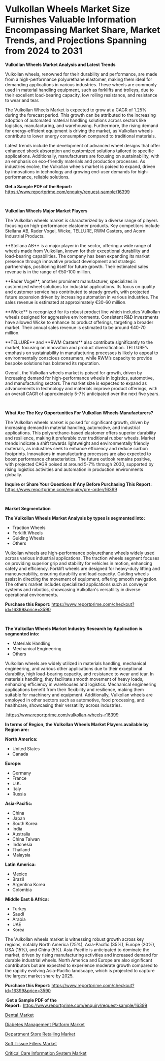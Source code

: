 <p><h1>Vulkollan Wheels Market Size Furnishes Valuable Information Encompassing Market Share, Market Trends, and Projections Spanning from 2024 to 2031</h1></p><p><strong>Vulkollan Wheels Market Analysis and Latest Trends</strong></p>
<p><p>Vulkollan wheels, renowned for their durability and performance, are made from a high-performance polyurethane elastomer, making them ideal for demanding applications in various industries. These wheels are commonly used in material handling equipment, such as forklifts and trolleys, due to their excellent load-bearing capacity, low rolling resistance, and resistance to wear and tear.</p><p>The Vulkollan Wheels Market is expected to grow at a CAGR of 1.25% during the forecast period. This growth can be attributed to the increasing adoption of automated material handling solutions across sectors like logistics, manufacturing, and warehousing. Furthermore, the rising demand for energy-efficient equipment is driving the market, as Vulkollan wheels contribute to lower energy consumption compared to traditional materials.</p><p>Latest trends include the development of advanced wheel designs that offer enhanced shock absorption and customized solutions tailored to specific applications. Additionally, manufacturers are focusing on sustainability, with an emphasis on eco-friendly materials and production processes. As industries evolve, the Vulkollan wheels market is poised to expand, driven by innovations in technology and growing end-user demands for high-performance, reliable solutions.</p></p>
<p><strong>Get a Sample PDF of the Report:&nbsp;</strong> <a href="https://www.reportprime.com/enquiry/request-sample/16399?utm_campaign=1113&utm_medium=2&utm_source=Github&utm_content=ia&utm_term=23112024&utm_id=vulkollan-wheels">https://www.reportprime.com/enquiry/request-sample/16399</a></p>
<p>&nbsp;</p>
<p><strong>Vulkollan Wheels Major Market Players</strong></p>
<p><p>The Vulkollan wheels market is characterized by a diverse range of players focusing on high-performance elastomer products. Key competitors include Stellana AB, Rader Vogel, Wicke, TELLURE, RWM Casters, and Acorn Industrial Products.</p><p>**Stellana AB** is a major player in the sector, offering a wide range of wheels made from Vulkollan, known for their exceptional durability and load-bearing capabilities. The company has been expanding its market presence through innovative product development and strategic partnerships, positioning itself for future growth. Their estimated sales revenue is in the range of €50-100 million.</p><p>**Rader Vogel**, another prominent manufacturer, specializes in customized wheel solutions for industrial applications. Its focus on quality and customer service has contributed to steady growth, with projected future expansion driven by increasing automation in various industries. The sales revenue is estimated at approximately €30-60 million.</p><p>**Wicke** is recognized for its robust product line which includes Vulkollan wheels designed for aggressive environments. Consistent R&D investments have allowed Wicke to enhance its product offerings, targeting a broader market. Their annual sales revenue is estimated to be around €40-70 million.</p><p>**TELLURE** and **RWM Casters** also contribute significantly to the market, focusing on innovation and product diversification. TELLURE’s emphasis on sustainability in manufacturing processes is likely to appeal to environmentally conscious consumers, while RWM’s capacity to provide bespoke solutions has bolstered its reputation.</p><p>Overall, the Vulkollan wheels market is poised for growth, driven by increasing demand for high-performance wheels in logistics, automotive, and manufacturing sectors. The market size is expected to expand as advancements in technology and materials improve product offerings, with an overall CAGR of approximately 5-7% anticipated over the next five years.</p></p>
<p>&nbsp;</p>
<p><strong>What Are The Key Opportunities For Vulkollan Wheels Manufacturers?</strong></p>
<p><p>The Vulkollan wheels market is poised for significant growth, driven by increasing demand in material handling, automotive, and industrial applications. This polyurethane-based elastomer offers superior durability and resilience, making it preferable over traditional rubber wheels. Market trends indicate a shift towards lightweight and environmentally friendly materials, as industries seek to enhance efficiency and reduce carbon footprints. Innovations in manufacturing processes are also expected to boost performance characteristics. The future outlook remains positive, with projected CAGR poised at around 5-7% through 2030, supported by rising logistics activities and automation in production environments globally.</p></p>
<p><strong>Inquire or Share Your Questions If Any Before Purchasing This Report:</strong> <a href="https://www.reportprime.com/enquiry/pre-order/16399?utm_campaign=1113&utm_medium=2&utm_source=Github&utm_content=ia&utm_term=23112024&utm_id=vulkollan-wheels">https://www.reportprime.com/enquiry/pre-order/16399</a></p>
<p>&nbsp;</p>
<p><strong>Market Segmentation</strong></p>
<p><strong>The Vulkollan Wheels Market Analysis by types is segmented into:</strong></p>
<p><ul><li>Traction Wheels</li><li>Forklift Wheels</li><li>Guiding Wheels</li><li>Others</li></ul></p>
<p><p>Vulkollan wheels are high-performance polyurethane wheels widely used across various industrial applications. The traction wheels segment focuses on providing superior grip and stability for vehicles in motion, enhancing safety and efficiency. Forklift wheels are designed for heavy-duty lifting and maneuverability, ensuring durability and load capacity. Guiding wheels assist in directing the movement of equipment, offering smooth navigation. The others market includes specialized applications such as conveyor systems and robotics, showcasing Vulkollan's versatility in diverse operational environments.</p></p>
<p><strong>Purchase this Report:&nbsp;</strong><a href="https://www.reportprime.com/checkout?id=16399&price=3590&utm_campaign=1113&utm_medium=2&utm_source=Github&utm_content=ia&utm_term=23112024&utm_id=vulkollan-wheels">https://www.reportprime.com/checkout?id=16399&price=3590</a></p>
<p>&nbsp;</p>
<p><strong>The Vulkollan Wheels Market Industry Research by Application is segmented into:</strong></p>
<p><ul><li>Materials Handling</li><li>Mechanical Engineering</li><li>Others</li></ul></p>
<p><p>Vulkollan wheels are widely utilized in materials handling, mechanical engineering, and various other applications due to their exceptional durability, high load-bearing capacity, and resistance to wear and tear. In materials handling, they facilitate smooth movement of heavy loads, enhancing efficiency in warehouses and logistics. Mechanical engineering applications benefit from their flexibility and resilience, making them suitable for machinery and equipment. Additionally, Vulkollan wheels are employed in other sectors such as automotive, food processing, and healthcare, showcasing their versatility across industries.</p></p>
<p><a href="https://www.reportprime.com/vulkollan-wheels-r16399?utm_campaign=1113&utm_medium=2&utm_source=Github&utm_content=ia&utm_term=23112024&utm_id=vulkollan-wheels">&nbsp;https://www.reportprime.com/vulkollan-wheels-r16399</a></p>
<p><strong>In terms of Region, the Vulkollan Wheels Market Players available by Region are:</strong></p>
<p>
    <p> <strong> North America: </strong>
        <ul>
            <li>United States</li>
            <li>Canada</li>
        </ul>
        </p> 
    <p> <strong> Europe: </strong>
        <ul>
            <li>Germany</li>
            <li>France</li>
            <li>U.K.</li>
            <li>Italy</li>
            <li>Russia</li>
        </ul>
        </p> 
    <p> <strong> Asia-Pacific: </strong>
        <ul>
            <li>China</li>
            <li>Japan</li>
            <li>South Korea</li>
            <li>India</li>
            <li>Australia</li>
            <li>China Taiwan</li>
            <li>Indonesia</li>
            <li>Thailand</li>
            <li>Malaysia</li>
        </ul>
        </p> 
    <p> <strong> Latin America: </strong>
        <ul>
            <li>Mexico</li>
            <li>Brazil</li>
            <li>Argentina Korea</li>
            <li>Colombia</li>
        </ul>
        </p> 
    <p> <strong> Middle East & Africa: </strong>
        <ul>
            <li>Turkey</li>
            <li>Saudi</li>
            <li>Arabia</li>
            <li>UAE</li>
            <li>Korea</li>
        </ul>
    </p>
    </p>
<p><p>The Vulkollan wheels market is witnessing robust growth across key regions, notably North America (25%), Asia-Pacific (35%), Europe (20%), USA (15%), and China (5%). Asia-Pacific is anticipated to dominate the market, driven by rising manufacturing activities and increased demand for durable industrial wheels. North America and Europe are also significant contributors but are expected to experience moderate growth compared to the rapidly evolving Asia-Pacific landscape, which is projected to capture the largest market share by 2025.</p></p>
<p><strong>Purchase this Report: </strong><a href="https://www.reportprime.com/checkout?id=16399&price=3590&utm_campaign=1113&utm_medium=2&utm_source=Github&utm_content=ia&utm_term=23112024&utm_id=vulkollan-wheels">https://www.reportprime.com/checkout?id=16399&price=3590</a></p>
<p>&nbsp;<strong>Get a Sample PDF of the Report:&nbsp;&nbsp;</strong><a href="https://www.reportprime.com/enquiry/request-sample/16399?utm_campaign=1113&utm_medium=2&utm_source=Github&utm_content=ia&utm_term=23112024&utm_id=vulkollan-wheels">https://www.reportprime.com/enquiry/request-sample/16399</a></p>
<p><strong></strong></p>
<p><p><a href="https://www.linkedin.com/pulse/dental-market-revenue-projections-projected-64-cagr-from-2024-0tphc?utm_campaign=1113&utm_medium=2&utm_source=Github&utm_content=ia&utm_term=23112024&utm_id=vulkollan-wheels">Dental Market</a></p><p><a href="https://issuu.com/reportprime-2/docs/diabetes-management-platform-market_3196510dde4ed1?utm_campaign=1113&utm_medium=2&utm_source=Github&utm_content=ia&utm_term=23112024&utm_id=vulkollan-wheels">Diabetes Management Platform Market</a></p><p><a href="https://issuu.com/reportprime-2/docs/department-store-retailing-market-s_a3541129799735?utm_campaign=1113&utm_medium=2&utm_source=Github&utm_content=ia&utm_term=23112024&utm_id=vulkollan-wheels">Department Store Retailing Market</a></p><p><a href="https://www.linkedin.com/pulse/soft-tissue-fillers-market-size-revenue-growth-projected-79-mdupc?utm_campaign=1113&utm_medium=2&utm_source=Github&utm_content=ia&utm_term=23112024&utm_id=vulkollan-wheels">Soft Tissue Fillers Market</a></p><p><a href="https://www.linkedin.com/pulse/navigating-current-trends-critical-care-information-system-market-79noc?utm_campaign=1113&utm_medium=2&utm_source=Github&utm_content=ia&utm_term=23112024&utm_id=vulkollan-wheels">Critical Care Information System Market</a></p></p>